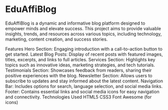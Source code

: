 # EduAffiBlog
EduAffiBlog is a dynamic and informative blog platform designed to empower minds and elevate success. This project aims to provide valuable insights, trends, and resources across various topics, including technology, marketing, content creation, and success stories.

Features
Hero Section: Engaging introduction with a call-to-action button to get started.
Latest Blog Posts: Display of recent posts with featured images, titles, excerpts, and links to full articles.
Services Section: Highlights key topics such as innovative ideas, marketing strategies, and tech tutorials.
Testimonials Section: Showcases feedback from readers, sharing their positive experiences with the blog.
Newsletter Section: Allows users to subscribe to updates and stay informed about the latest content.
Navigation Bar: Includes options for search, language selection, and social media links.
Footer: Contains essential links and social media icons for easy navigation and connectivity.
Technologies Used
HTML5
CSS3
Font Awesome (for icons)
